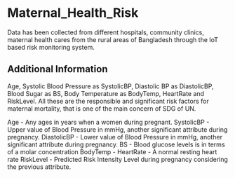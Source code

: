 # Maternal_Health_Risk

Data has been collected from different hospitals, community clinics, maternal health cares from the rural areas of Bangladesh through the IoT based risk monitoring system.

## Additional Information

Age, Systolic Blood Pressure as SystolicBP, Diastolic BP as DiastolicBP, Blood Sugar as BS, Body Temperature as BodyTemp, HeartRate and RiskLevel. All these are the responsible and significant risk factors for maternal mortality, that is one of the main concern of SDG of UN.

Age - Any ages in years when a women during pregnant.
SystolicBP - Upper value of Blood Pressure in mmHg, another significant attribute during pregnancy.
DiastolicBP - Lower value of Blood Pressure in mmHg, another significant attribute during pregnancy.
BS - Blood glucose levels is in terms of a molar concentration
BodyTemp - 
HeartRate - A normal resting heart rate
RiskLevel - Predicted Risk Intensity Level during pregnancy considering the previous attribute.
